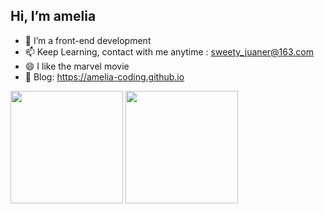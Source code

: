 ## Hi, I’m amelia

- 💬 I’m a front-end development
- 📫 Keep Learning, contact with me anytime : sweety_juaner@163.com
- 😄 I like the marvel movie
- 🌱 Blog: https://amelia-coding.github.io

<div>
<img height="180vw" src="https://github-readme-stats.vercel.app/api?username=amelia-coding&show_icons=true"/>
<img height="180vw" src="https://github-readme-stats.vercel.app/api/top-langs/?username=amelia-coding&layout=compact"/>
</div>




